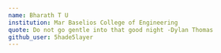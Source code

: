 ```yaml
---
name: Bharath T U
institution: Mar Baselios College of Engineering
quote: Do not go gentle into that good night -Dylan Thomas
github_user: 5hade5layer
---
```

